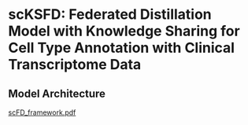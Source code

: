 # scKSFD: Federated Distillation Model with Knowledge Sharing for Cell Type Annotation with Clinical Transcriptome Data

## Model Architecture
[scFD_framework.pdf](https://github.com/user-attachments/files/17457848/scFD_framework.pdf)
